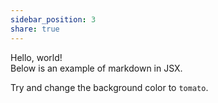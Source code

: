 ```yaml
---  
sidebar_position: 3    
share: true  
---  
```

    
Hello, world!    
Below is an example of markdown in JSX.    
    
<div style={{padding: '1rem', backgroundColor: 'violet'}}>    
  Try and change the background color to <code>tomato</code>.    
</div>
